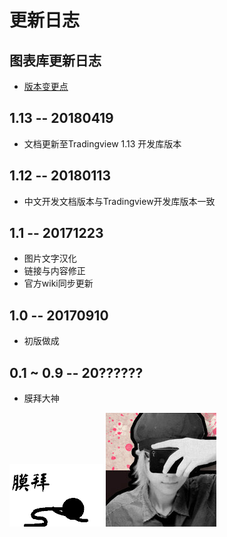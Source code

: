 # 更新日志

## 图表库更新日志
* [版本变更点](book/Breaking-changes.md)

## 1.13 -- 20180419
* 文档更新至Tradingview 1.13 开发库版本

## 1.12 -- 20180113
* 中文开发文档版本与Tradingview开发库版本一致


## 1.1 -- 20171223

* 图片文字汉化
* 链接与内容修正
* 官方wiki同步更新

## 1.0 -- 20170910

* 初版做成


## 0.1 ~ 0.9 -- 20??????

* 膜拜大神

![膜拜](images/muobai.gif)
![zlq4863947](images/zlq4863947.jpg)
<!--stackedit_data:
eyJoaXN0b3J5IjpbMTE0MDI0MDk2MF19
-->